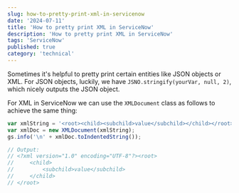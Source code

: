 ```yaml
---
slug: how-to-pretty-print-xml-in-servicenow
date: '2024-07-11'
title: 'How to pretty print XML in ServiceNow'
description: 'How to pretty print XML in ServiceNow'
tags: 'ServiceNow'
published: true
category: 'technical'
---
```


Sometimes it's helpful to pretty print certain entities like JSON objects or XML. For JSON objects, luckily, we have `JSNO.stringify(yourVar, null, 2)`, which nicely outputs the JSON object.

For XML in ServiceNow we can use the `XMLDocument` class as follows to achieve the same thing:

```js
var xmlString = '<root><child><subchild>value</subchild></child></root>';
var xmlDoc = new XMLDocument(xmlString);
gs.info('\n' + xmlDoc.toIndentedString());

// Output:
// <?xml version="1.0" encoding="UTF-8"?><root>
//     <child>
//         <subchild>value</subchild>
//     </child>
// </root>
```

